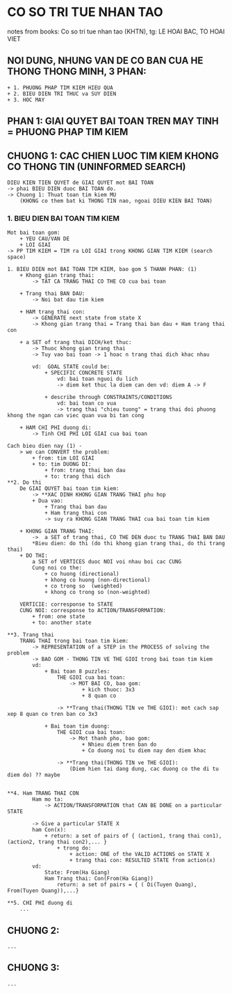 # CO SO TRI TUE NHAN TAO
notes from books: Co so tri tue nhan tao (KHTN), tg: LE HOAI BAC, TO HOAI VIET 

## NOI DUNG, NHUNG VAN DE CO BAN CUA HE THONG THONG MINH, 3 PHAN:     
    + 1. PHUONG PHAP TIM KIEM HIEU QUA 
    + 2. BIEU DIEN TRI THUC va SUY DIEN 
    + 3. HOC MAY 

## PHAN 1: GIAI QUYET BAI TOAN TREN MAY TINH = PHUONG PHAP TIM KIEM

## CHUONG 1: CAC CHIEN LUOC TIM KIEM KHONG CO THONG TIN (UNINFORMED SEARCH)
    DIEU KIEN TIEN QUYET de GIAI QUYET mot BAI TOAN 
    -> phai BIEU DIEN duoc BAI TOAN do. 
    -> Chuong 1: Thuat toan tim kiem MU 
        (KHONG co them bat ki THONG TIN nao, ngoai DIEU KIEN BAI TOAN)

### 1. BIEU DIEN BAI TOAN TIM KIEM 
    Mot bai toan gom: 
        + YEU CAU/VAN DE
        + LOI GIAI
    -> PP TIM KIEM = TIM ra LOI GIAI trong KHONG GIAN TIM KIEM (search space)

    1. BIEU DIEN mot BAI TOAN TIM KIEM, bao gom 5 THANH PHAN: (1)
        + Khong gian trang thai: 
            -> TAT CA TRANG THAI CO THE CO cua bai toan 

        + Trang thai BAN DAU: 
            -> Noi bat dau tim kiem 

        + HAM trang thai con: 
            -> GENERATE next state from state X 
            -> Khong gian trang thai = Trang thai ban dau + Ham trang thai con 

        + a SET of trang thai DICH/ket thuc: 
            -> Thuoc khong gian trang thai 
            -> Tuy vao bai toan -> 1 hoac n trang thai dich khac nhau 

            vd:  GOAL STATE could be: 
                + SPECIFIC CONCRETE STATE 
                    vd: bai toan nguoi du lich 
                    -> diem ket thuc la diem can den vd: diem A -> F

                + describe through CONSTRAINTS/CONDITIONS 
                    vd: bai toan co vua  
                    -> trang thai "chieu tuong" = trang thai doi phuong khong the ngan can viec quan vua bi tan cong
    
        + HAM CHI PHI duong di: 
            -> Tinh CHI PHI LOI GIAI cua bai toan

    Cach bieu dien nay (1) -
        > we can CONVERT the problem:
            + from: tim LOI GIAI
            + to: tim DUONG DI: 
                + from: trang thai ban dau 
                + to: trang thai dich 
    **2. Do thi 
        De GIAI QUYET bai toan tim kiem: 
            -> **XAC DINH KHONG GIAN TRANG THAI phu hop
            + Dua vao: 
                + Trang thai ban dau
                + Ham trang thai con 
                -> suy ra KHONG GIAN TRANG THAI cua bai toan tim kiem 

        + KHONG GIAN TRANG THAI: 
            ->  a SET of trang thai, CO THE DEN duoc tu TRANG THAI BAN DAU 
            *Bieu dien: do thi (do thi khong gian trang thai, do thi trang thai)
        + DO THI:  
            a SET of VERTICES duoc NOI voi nhau boi cac CUNG 
            Cung noi co the: 
                + co huong (directional) 
                + khong co huong (non-directional)
                + co trong so  (weighted)
                + khong co trong so (non-weighted)
                
        VERTICIE: corresponse to STATE
        CUNG NOI: corresponse to ACTION/TRANSFORMATION: 
            + from: one state 
            + to: another state 

    **3. Trang thai
        TRANG THAI trong bai toan tim kiem:  
            -> REPRESENTATION of a STEP in the PROCESS of solving the problem 
            -> BAO GOM - THONG TIN VE THE GIOI trong bai toan tim kiem 
            vd: 
                + Bai toan 8 puzzles: 
                    THE GIOI cua bai toan:
                        -> MOT BAI CO, bao gom: 
                            + kich thuoc: 3x3 
                            + 8 quan co

                    -> **Trang thai(THONG TIN ve THE GIOI): mot cach sap xep 8 quan co tren ban co 3x3

                + Bai toan tim duong: 
                    THE GIOI cua bai toan:
                        -> Mot thanh pho, bao gom: 
                            + Nhieu diem tren ban do
                            + Co duong noi tu diem nay den diem khac

                    -> **Trang thai(THONG TIN ve THE GIOI): 
                        (Diem hien tai dang dung, cac duong co the di tu diem do) ?? maybe
                    

    **4. Ham TRANG THAI CON 
            Ham mo ta: 
                -> ACTION/TRANSFORMATION that CAN BE DONE on a particular STATE 

            -> Give a particular STATE X
            ham Con(x):
                + return: a set of pairs of { (action1, trang thai con1), (action2, trang thai con2),... }
                    + trong do: 
                        + action: ONE of the VALID ACTIONS on STATE X 
                        + trang thai con: RESULTED STATE from action(x) 
            vd: 
                State: From(Ha Giang)
                Ham Trang thai: Con(From(Ha Giang)) 
                    return: a set of pairs = { ( Di(Tuyen Quang), From(Tuyen Quang)),...}

    **5. CHI PHI duong di 
        ... 

## CHUONG 2:      
    ... 

## CHUONG 3:      
    ... 
